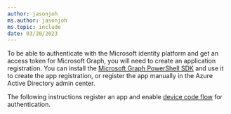 ```yaml
---
author: jasonjoh
ms.author: jasonjoh
ms.topic: include
date: 03/20/2023
---
```


<!-- markdownlint-disable MD041 -->

To be able to authenticate with the Microsoft identity platform and get an access token for Microsoft Graph, you will need to create an application registration. You can install the [Microsoft Graph PowerShell SDK](https://github.com/microsoftgraph/msgraph-sdk-powershell) and use it to create the app registration, or register the app manually in the Azure Active Directory admin center.

The following instructions register an app and enable [device code flow](/azure/active-directory/develop/v2-oauth2-device-code) for authentication.
